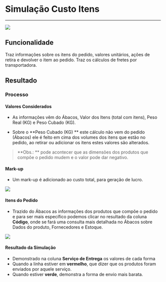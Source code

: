 # Simulação Custo Itens

---

![](http://developers.connectparts.com.br/imagens/SimulacaoCustoFreteItensPedido01.png)

## Funcionalidade

Traz informações sobre os itens do pedido, valores unitários, ações de retira e devolver o item ao pedido. Traz os cálculos de fretes por transportadora.

## Resultado

### Processo

#### Valores Considerados

* As informações vêm do Ábacos, Valor dos Itens (total com itens), Peso Real (KG) e Peso Cubado (KG).

* Sobre o **Peso Cubado (KG) ** este cálculo não vem do pedido (Ábacos) ele é feito em cima dos volumes dos itens que estão no pedido, ao retirar ou adicionar os itens estes valores são alterados.
 > **Obs.: ** pode acontecer que as dimensões dos produtos que compõe o pedido mudem e o valor pode dar negativo.

#### Mark-up

* Um mark-up é adicionado ao custo total, para geração de lucro.

![](http://developers.connectparts.com.br/imagens/SimulacaoCustoFreteItensPedido02.png)

#### Itens do Pedido

* Trazido do Ábacos as informações dos produtos que compõe o pedido e para ser mais específico podemos clicar no resultado da coluna **Código**, onde se fará uma consulta mais detalhada no Ábacos sobre Dados do produto, Fornecedores e Estoque.


![](http://developers.connectparts.com.br/imagens/SimulacaoCustoFreteItensPedido03.png)

#### Resultado da Simulação

* Demonstrado na coluna **Serviço de Entrega** os valores de cada forma
 * Quando a linha estiver em **vermelho**, que dizer que os produtos foram enviados por aquele serviço.
 * Quando estiver **verde**, demonstra a forma de envio mais barata.